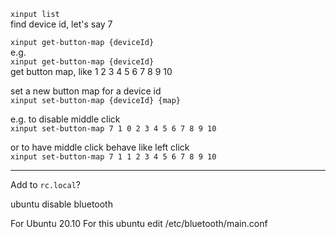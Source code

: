 `xinput list`  
find device id, let's say 7  
  
`xinput get-button-map {deviceId}`  
e.g.  
`xinput get-button-map {deviceId}`  
get button map, like 1 2 3 4 5 6 7 8 9 10  
  
set a new button map for a device id  
`xinput set-button-map {deviceId} {map}`  
  
e.g. to disable middle click  
`xinput set-button-map 7 1 0 2 3 4 5 6 7 8 9 10`  
  
or to have middle click behave like left click  
`xinput set-button-map 7 1 1 2 3 4 5 6 7 8 9 10`  
  
  
----  
  
Add to `rc.local`?  
  
  
ubuntu disable  bluetooth  
  
For Ubuntu 20.10 For this ubuntu edit /etc/bluetooth/main.conf